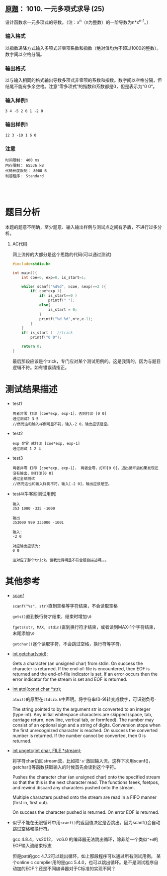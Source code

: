 ##	[原题](https://www.patest.cn/contests/pat-b-practise/1010)： 1010. 一元多项式求导 (25)

设计函数求一元多项式的导数。（注：x<sup>n</sup>（n为整数）的一阶导数为n*x<sup>n-1</sup>。）

###	输入格式

以指数递降方式输入多项式非零项系数和指数（绝对值均为不超过1000的整数）。数字间以空格分隔。

###	输出格式

以与输入相同的格式输出导数多项式非零项的系数和指数。数字间以空格分隔，但结尾不能有多余空格。注意“零多项式”的指数和系数都是0，但是表示为“0 0”。

###	输入样例1

	3 4 -5 2 6 1 -2 0

###	输出样例1

	12 3 -10 1 6 0

###	注意

	时间限制： 400 ms
	内存限制： 65536 kB
	代码长度限制： 8000 B
	判题程序： Standard

<br/><br/>

#	题目分析

本题的题意不明确，至少题意、输入输出样例与测试点之间有矛盾，不进行过多分析。

1.	AC代码

	网上流传的大部分是这个思路的代码(可以通过测试)

	```c
	#include<stdio.h>

	int main(){
		int coe=0, exp=0, is_start=1;

		while( scanf("%d%d", &coe, &exp)==2 ){
			if( coe*exp ){
				if( is_start==0 )
			    	printf(" ");
				else{
			    	is_start = 0;
				}
				printf("%d %d",n*e,e-1);
			}
		}
		if( is_start )	//trick
			printf("0 0");

		return 0;	
	}
	```

	最后那段应该是个trick，专门应对某个测试用例的。这是我猜的，因为与题目逻辑不符。如有错误请指正。

#	测试结果描述

*	test1

		两者非零 打印 [coe*exp, exp-1]，否则打印 [0 0]
		通过测试2 3 5
		//然而这和输入样例明显不符，输入-2 0，输出应该是空。

*	test2

		exp 非零 就打印 [coe*exp, exp-1]
		通过测试 1 2 4

*	test3

		两者非零 打印 [coe*exp, exp-1]， 两者全零，打印[0 0]，退出循环后如果发现还没有输出，则打印[0 0]
		通过全部测试
		//然而这也和输入样例不符，输入[-2 0]，输出应该是空。

*	test4(牛客网测试用例)

		输入
		353 1000 -335 -1000

		输出
		353000 999 335000 -1001

		输入:
		-2 0

		对应输出应该为:
		0 0

		这对应了那个trick。但我觉得明显不符合题目描述啊。。。

#	其他参考

*	[scanf](https://www-s.acm.illinois.edu/webmonkeys/book/c_guide/2.12.html#scanf)

	`scanf("%s", str)`直到空格等字符结束，不会读取空格

	`gets()`直到换行符才结束，结束时增加`\0`

	`fgets(str, MAX, stdin)`直到换行符才结束，或者读到MAX-1个字符结束，末尾添加`\0`

	`getchar()`逐个读取字符，不会跳过空格，换行符等字符。

*	[int getchar(void);](https://www-s.acm.illinois.edu/webmonkeys/book/c_guide/2.12.html#getchar)
	
	Gets a character (an unsigned char) from stdin. On success the character is returned. If the end-of-file is encountered, then EOF is returned and the end-of-file indicator is set. If an error occurs then the error indicator for the stream is set and EOF is returned.

*	[int atoi(const char *str);](https://www-s.acm.illinois.edu/webmonkeys/book/c_guide/2.13.html#atoi)

	`atoi()`的原型在`stdlib.h`中声明。将字符串(0-9)转变成数字，可识别负号`-`

	The string pointed to by the argument str is converted to an integer (type int). Any initial whitespace characters are skipped (space, tab, carriage return, new line, vertical tab, or formfeed). The number may consist of an optional sign and a string of digits. Conversion stops when the first unrecognized character is reached.
On success the converted number is returned. If the number cannot be converted, then 0 is returned.

*	[int ungetc(int char, FILE *stream);](https://www-s.acm.illinois.edu/webmonkeys/book/c_guide/2.12.html#ungetc)

	将字符char扔回stream流，比如把`'a'`放回输入流，这样下次用scanf()，getchar()等函数获取输入的时候首先会读到这个字符。

	Pushes the character char (an unsigned char) onto the specified stream so that the this is the next character read. The functions fseek, fsetpos, and rewind discard any characters pushed onto the stream.

	Multiple characters pushed onto the stream are read in a FIFO manner (first in, first out).

	On success the character pushed is returned. On error EOF is returned.

*	似乎不能在无限循环中用`scanf()`的返回值决定是否跳出。因为scanf()会自动跳过空格和换行符。

	gcc 4.8.4，vs2012， vc6.0 的编译器无法跳出循环，除非给一个类似`^+d`的EOF输入流结束标志

	但是pat的gcc 4.7.2可以跳出循环，如上那段程序可以通过所有测试用例。	某个online c complier用的是gcc 5.4.0，也可以跳出循环。是不是测试程序自动加的EOF？还是不同编译器对于C标准的实现不同？

